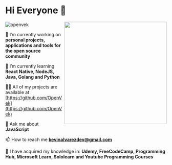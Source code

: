 # Hi Everyone 👋

<a href="https://developer.mozilla.org/en-US/docs/Web/JavaScript">
	<img width="320" align="right" src="https://upload.wikimedia.org/wikipedia/commons/6/6a/JavaScript-logo.png">
</a>

<p align="left"> <img src="https://komarev.com/ghpvc/?username=openvek&label=Profile%20views&color=0e75b6&style=flat" alt="openvek" /> </p>

 🔭 I’m currently working on **personal projects, applications and tools for the open source community**

 🌱 I’m currently learning **React Native, NodeJS, Java, Golang and Python**

 👨‍💻 All of my projects are available at [https://github.com/OpenVek](https://github.com/OpenVek)

 💬 Ask me about **JavaScript**

 📫 How to reach me **kevinalvarezdev@gmail.com**
 
 🧠 I have acquired my knowledge in: **Udemy, FreeCodeCamp, Programming Hub, Microsoft Learn, Sololearn and Youtube Programming Courses**
